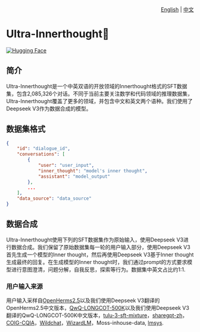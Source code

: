 <div align="right">
    <a href="README.md">English</a> | <a href="README_zh.md">中文</a>
</div>

# Ultra-Innerthought🤔

[![Hugging Face](https://img.shields.io/badge/🤗%20Hugging%20Face-Ultra--Innerthought-blue)](https://huggingface.co/datasets/fnlp/Ultra-Innerthought)

## 简介
Ultra-Innerthought是一个中英双语的开放领域的Innerthought格式的SFT数据集，包含2,085,326个对话。不同于当前主要关注数学和代码领域的推理数据集，Ultra-Innerthought覆盖了更多的领域，并包含中文和英文两个语种。我们使用了Deepseek V3作为数据合成的模型。

## 数据集格式
```json
{
    "id": "dialogue_id",
    "conversations": [
        {
            "user": "user_input",
            "inner_thought": "model's inner thought",
            "assistant": "model_output"
        },
        ...
    ],
    "data_source": "data_source"
}
```

## 数据合成
Ultra-Innerthought使用下列的SFT数据集作为原始输入，使用Deepseek V3进行数据合成。我们保留了原始数据集每一轮的用户输入部分，使用Deepseek V3首先生成一个模型的Inner thought，然后再使用Deepseek V3基于Inner thought生成最终的回复。在生成模型的Inner thought时，我们通过prompt的方式要求模型进行意图澄清，问题分解，自我反思，探索等行为。数据集中英文占比约1:1.

### 用户输入来源
用户输入采样自[OpenHerms2.5](https://huggingface.co/datasets/teknium/OpenHermes-2.5)以及我们使用Deepseek V3翻译的OpenHerms2.5中文版本，[QwQ-LONGCOT-500K](https://huggingface.co/datasets/PowerInfer/QWQ-LONGCOT-500K)以及我们使用Deepseek V3翻译的QwQ-LONGCOT-500K中文版本，[tulu-3-sft-mixture](https://huggingface.co/datasets/allenai/tulu-3-sft-mixture)，[sharegpt-zh](https://huggingface.co/datasets/kimnt93/zh-sharegpt)，[COIG-CQIA](https://huggingface.co/datasets/m-a-p/COIG-CQIA)，[Wildchat](https://huggingface.co/datasets/allenai/WildChat-1M)，[WizardLM](https://huggingface.co/datasets/WizardLMTeam/WizardLM_evol_instruct_70k)，Moss-inhouse-data, [lmsys](https://huggingface.co/datasets/lmsys/lmsys-chat-1m).